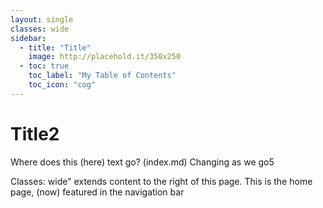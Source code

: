 ```yaml
---
layout: single
classes: wide 
sidebar:
  - title: "Title"
    image: http://placehold.it/350x250
  - toc: true
    toc_label: "My Table of Contents"
    toc_icon: "cog"
---
```


# Title2 

Where does this (here) text go? (index.md) Changing as we go5

Classes: wide" extends content to the right of this page. This is the home page, (now) featured in the navigation bar
